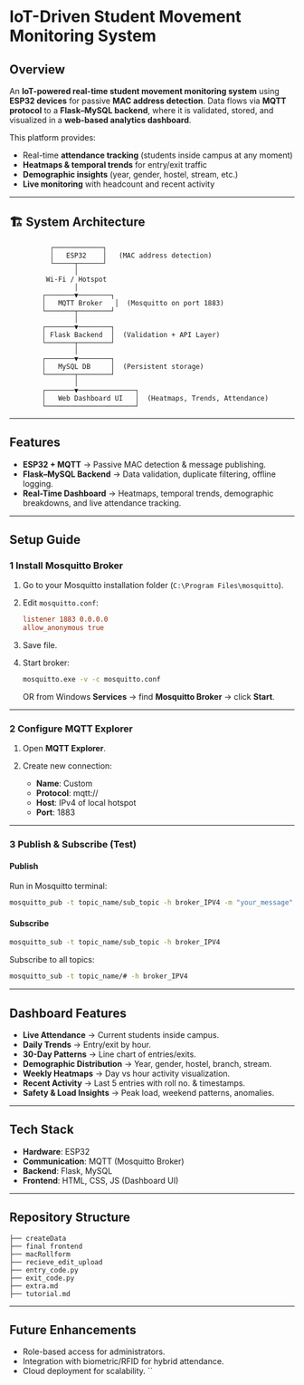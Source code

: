 # IoT-Driven Student Movement Monitoring System

## Overview

An **IoT-powered real-time student movement monitoring system** using **ESP32 devices** for passive **MAC address detection**. Data flows via **MQTT protocol** to a **Flask–MySQL backend**, where it is validated, stored, and visualized in a **web-based analytics dashboard**.

This platform provides:

* Real-time **attendance tracking** (students inside campus at any moment)
* **Heatmaps & temporal trends** for entry/exit traffic
* **Demographic insights** (year, gender, hostel, stream, etc.)
* **Live monitoring** with headcount and recent activity

---

## 🏗️ System Architecture

```
          ┌────────────┐
          │   ESP32    │   (MAC address detection)
          └─────┬──────┘
                │
         Wi-Fi / Hotspot
                │
        ┌───────▼────────┐
        │   MQTT Broker   │  (Mosquitto on port 1883)
        └───────┬────────┘
                │
        ┌───────▼────────┐
        │ Flask Backend  │  (Validation + API Layer)
        └───────┬────────┘
                │
        ┌───────▼────────┐
        │   MySQL DB     │  (Persistent storage)
        └───────┬────────┘
                │
        ┌───────▼──────────────┐
        │   Web Dashboard UI   │  (Heatmaps, Trends, Attendance)
        └──────────────────────┘
```

---

##  Features

* **ESP32 + MQTT** → Passive MAC detection & message publishing.
* **Flask–MySQL Backend** → Data validation, duplicate filtering, offline logging.
* **Real-Time Dashboard** → Heatmaps, temporal trends, demographic breakdowns, and live attendance tracking.

---

##  Setup Guide

### 1️ Install Mosquitto Broker

1. Go to your Mosquitto installation folder (`C:\Program Files\mosquitto`).
2. Edit `mosquitto.conf`:

   ```ini
   listener 1883 0.0.0.0
   allow_anonymous true
   ```
3. Save file.
4. Start broker:

   ```bash
   mosquitto.exe -v -c mosquitto.conf
   ```

   OR from Windows **Services** → find **Mosquitto Broker** → click **Start**.

---

### 2️ Configure MQTT Explorer

1. Open **MQTT Explorer**.
2. Create new connection:

   * **Name**: Custom
   * **Protocol**: mqtt://
   * **Host**: IPv4 of local hotspot
   * **Port**: 1883

---

### 3️ Publish & Subscribe (Test)

####  Publish

Run in Mosquitto terminal:

```bash
mosquitto_pub -t topic_name/sub_topic -h broker_IPV4 -m "your_message"
```

####  Subscribe

```bash
mosquitto_sub -t topic_name/sub_topic -h broker_IPV4
```

Subscribe to all topics:

```bash
mosquitto_sub -t topic_name/# -h broker_IPV4
```

---

##  Dashboard Features

* **Live Attendance** → Current students inside campus.
* **Daily Trends** → Entry/exit by hour.
* **30-Day Patterns** → Line chart of entries/exits.
* **Demographic Distribution** → Year, gender, hostel, branch, stream.
* **Weekly Heatmaps** → Day vs hour activity visualization.
* **Recent Activity** → Last 5 entries with roll no. & timestamps.
* **Safety & Load Insights** → Peak load, weekend patterns, anomalies.

---

##  Tech Stack

* **Hardware**: ESP32
* **Communication**: MQTT (Mosquitto Broker)
* **Backend**: Flask, MySQL
* **Frontend**: HTML, CSS, JS (Dashboard UI)

---

##  Repository Structure

```
├── createData    
├── final frontend
├── macRollform
├── recieve_edit_upload
├── entry_code.py
├── exit_code.py
├── extra.md
├── tutorial.md
```

---

##  Future Enhancements

* Role-based access for administrators.
* Integration with biometric/RFID for hybrid attendance.
* Cloud deployment for scalability.
  \`\`
